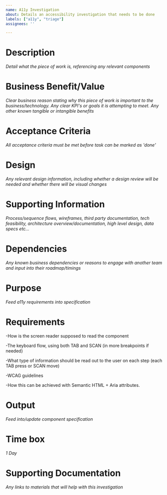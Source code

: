 ```yaml
---
name: A11y Investigation
about: Details an accessibility investigation that needs to be done
labels: ["a11y", "triage"]
assignees: ''

---
```


# Description
*Detail what the piece of work is, referencing any relevant components*

# Business Benefit/Value
*Clear business reason stating why this piece of work is important to the business/technology. Any clear KPI's or goals it is attempting to meet. Any other known tangible or intangible benefits*

# Acceptance Criteria
*All acceptance criteria must be met before task can be marked as 'done'*

# Design
*Any relevant design information, including whether a design review will be needed and whether there will be visual changes*

# Supporting Information
*Process/sequence flows, wireframes, third party documentation, tech feasibility, architecture overview/documentation, high level design, data specs etc...*

# Dependencies
*Any known business dependencies or reasons to engage with another team and input into their roadmap/timings*

# Purpose
*Feed a11y requirements into specification*

# Requirements

-How is the screen reader supposed to read the component

-The keyboard flow, using both TAB and SCAN (in more breakpoints if needed)

-What type of information should be read out to the user on each step (each TAB press or SCAN move)

-WCAG guidelines

-How this can be achieved with Semantic HTML + Aria attributes.

# Output

*Feed into/update component specification*

# Time box

*1 Day*

# Supporting Documentation

*Any links to materials that will help with this investigation*